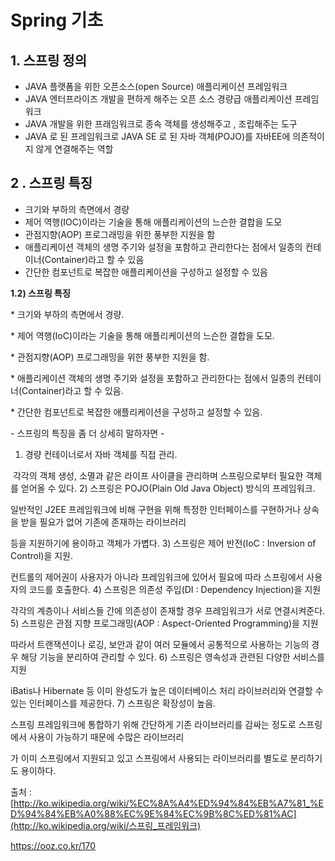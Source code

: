 # Spring  기초

## 1. 스프링 정의

- JAVA 플랫폼을 위한 오픈소스(open Source) 애플리케이션 프레임워크
- JAVA 엔터프라이즈 개발을 편하게 해주는 오픈 소스 경량급 애플리케이션 프레임워크
- JAVA 개발을 위한 프래임워크로 종속 객체를 생성해주고 , 조립해주는 도구
- JAVA 로 된 프레임워크로 JAVA SE 로 된 자바 객체(POJO)를 자바EE에 의존적이지 않게 연결해주는 역할

## 2 . 스프링 특징

- 크기와 부하의 측면에서 경량
- 제어 역행(IOC)이라는 기술을 통해 애플리케이션의 느슨한 결합을 도모
- 관점지향(AOP) 프로그래밍을 위한 풍부한 지원을 함
- 애플리케이션 객체의 생명 주기와 설정을 포함하고 관리한다는 점에서 일종의 컨테이너(Container)라고 할 수 있음
- 간단한 컴포넌트로 복잡한 애플리케이션을 구성하고 설정할 수 있음

 **1.2) 스프링 특징**

 \* 크기와 부하의 측면에서 경량.

 \* 제어 역행(IoC)이라는 기술을 통해 애플리케이션의 느슨한 결합을 도모.

 \* 관점지향(AOP) 프로그래밍을 위한 풍부한 지원을 함.

 \* 애플리케이션 객체의 생명 주기와 설정을 포함하고 관리한다는 점에서 일종의 컨테이너(Container)라고 할 수 있음.

 \* 간단한 컴포넌트로 복잡한 애플리케이션을 구성하고 설정할 수 있음.

 

 

\- 스프링의 특징을 좀 더 상세히 말하자면 -

1) 경량 컨테이너로서 자바 객체를 직접 관리.

​    각각의 객체 생성, 소멸과 같은 라이프 사이클을 관리하며 스프링으로부터 필요한 객체를 얻어올 수 있다.
2) 스프링은 POJO(Plain Old Java Object) 방식의 프레임워크.

   일반적인 J2EE 프레임워크에 비해 구현을 위해 특정한 인터페이스를 구현하거나 상속을 받을 필요가 없어 기존에 존재하는 라이브러리

   등을 지원하기에 용이하고 객체가 가볍다.
3) 스프링은 제어 반전(IoC : Inversion of Control)을 지원.

   컨트롤의 제어권이 사용자가 아니라 프레임워크에 있어서 필요에 따라 스프링에서 사용자의 코드를 호출한다.
4) 스프링은 의존성 주입(DI : Dependency Injection)을 지원

   각각의 계층이나 서비스들 간에 의존성이 존재할 경우 프레임워크가 서로 연결시켜준다.
5) 스프링은 관점 지향 프로그래밍(AOP : Aspect-Oriented Programming)을 지원

   따라서 트랜잭션이나 로깅, 보안과 같이 여러 모듈에서 공통적으로 사용하는 기능의 경우 해당 기능을 분리하여 관리할 수 있다.
6) 스프링은 영속성과 관련된 다양한 서비스를 지원

   iBatis나 Hibernate 등 이미 완성도가 높은 데이터베이스 처리 라이브러리와 연결할 수 있는 인터페이스를 제공한다.
7) 스프링은 확장성이 높음.

   스프링 프레임워크에 통합하기 위해 간단하게 기존 라이브러리를 감싸는 정도로 스프링에서 사용이 가능하기 때문에 수많은 라이브러리

   가 이미 스프링에서 지원되고 있고 스프링에서 사용되는 라이브러리를 별도로 분리하기도 용이하다.

 

출처 : [http://ko.wikipedia.org/wiki/%EC%8A%A4%ED%94%84%EB%A7%81_%ED%94%84%EB%A0%88%EC%9E%84%EC%9B%8C%ED%81%AC](http://ko.wikipedia.org/wiki/스프링_프레임워크)

https://ooz.co.kr/170